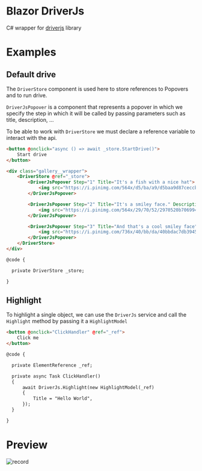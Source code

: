 # Blazor DriverJs

C# wrapper for [driverjs](https://driverjs.com/) library

# Examples

## Default drive

The `DriverStore` component is used here to store references to Popovers and to run drive.

`DriverJsPopover` is a component that represents a popover in which we specify the step in which it will be called by passing parameters such as title, description, ...

To be able to work with `DriverStore` we must declare a reference variable to interact with the api.

```html
<button @onclick="async () => await _store.StartDrive()">
    Start drive
</button>

<div class="gallery__wrapper">
    <DriverStore @ref="_store">
        <DriverJsPopover Step="1" Title="It's a fish with a nice hat">
            <img src="https://i.pinimg.com/564x/d5/ba/a9/d5baa9d87ceccbcbb8c679b53dc07293.jpg" alt="">
        </DriverJsPopover>

        <DriverJsPopover Step="2" Title="It's a smiley face." Description="He's very happy...">
            <img src="https://i.pinimg.com/564x/29/70/52/2970520b7069945d60d4d3482691f9d7.jpg" alt="">
        </DriverJsPopover>

        <DriverJsPopover Step="3" Title="And that's a cool smiley face">
            <img src="https://i.pinimg.com/736x/40/bb/da/40bbdac7db3945f95eb9cfe572d36ecd.jpg" alt="">
        </DriverJsPopover>
    </DriverStore>
</div>

@code {

  private DriverStore _store;

}
```

## Highlight

To highlight a single object, we can use the `DriverJs` service and call the `Highlight` method by passing it a `HighlightModel`

```html
<button @onclick="ClickHandler" @ref="_ref">
    Click me
</button>

@code {

  private ElementReference _ref;

  private async Task ClickHandler()
  {
      await DriverJs.Highlight(new HighlightModel(_ref)
      {
          Title = "Hello World",
      });
  }

}
```

# Preview

![record](./media/video.gif)